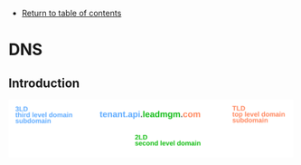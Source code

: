 * [Return to table of contents](../../README.md)
# DNS
## Introduction

![](../images/dns-intro.svg)